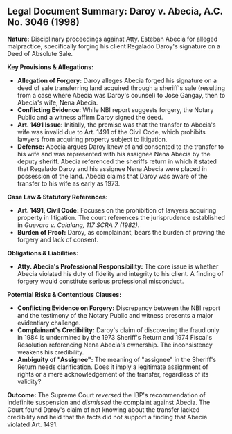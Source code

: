 ## Legal Document Summary: Daroy v. Abecia, A.C. No. 3046 (1998)

**Nature:** Disciplinary proceedings against Atty. Esteban Abecia for alleged malpractice, specifically forging his client Regalado Daroy's signature on a Deed of Absolute Sale.

**Key Provisions & Allegations:**

*   **Allegation of Forgery:** Daroy alleges Abecia forged his signature on a deed of sale transferring land acquired through a sheriff's sale (resulting from a case where Abecia was Daroy's counsel) to Jose Gangay, then to Abecia's wife, Nena Abecia.
*   **Conflicting Evidence:** While NBI report suggests forgery, the Notary Public and a witness affirm Daroy signed the deed.
*   **Art. 1491 Issue:** Initially, the premise was that the transfer to Abecia's wife was invalid due to Art. 1491 of the Civil Code, which prohibits lawyers from acquiring property subject to litigation.
*   **Defense:** Abecia argues Daroy knew of and consented to the transfer to his wife and was represented with his assignee Nena Abecia by the deputy sheriff. Abecia referenced the sheriffs return in which it stated that Regalado Daroy and his assignee Nena Abecia were placed in possession of the land. Abecia claims that Daroy was aware of the transfer to his wife as early as 1973.

**Case Law & Statutory References:**

*   **Art. 1491, Civil Code:** Focuses on the prohibition of lawyers acquiring property in litigation. The court references the jurisprudence established in *Guevara v. Calalang, 117 SCRA 7 (1982)*.
*   **Burden of Proof:**  Daroy, as complainant, bears the burden of proving the forgery and lack of consent.

**Obligations & Liabilities:**

*   **Atty. Abecia's Professional Responsibility:** The core issue is whether Abecia violated his duty of fidelity and integrity to his client. A finding of forgery would constitute serious professional misconduct.

**Potential Risks & Contentious Clauses:**

*   **Conflicting Evidence on Forgery:** Discrepancy between the NBI report and the testimony of the Notary Public and witness presents a major evidentiary challenge.
*   **Complainant's Credibility:** Daroy's claim of discovering the fraud only in 1984 is undermined by the 1973 Sheriff's Return and 1974 Fiscal's Resolution referencing Nena Abecia's ownership. The inconsistency weakens his credibility.
*   **Ambiguity of "Assignee":** The meaning of "assignee" in the Sheriff's Return needs clarification. Does it imply a legitimate assignment of rights or a mere acknowledgement of the transfer, regardless of its validity?

**Outcome:** The Supreme Court *reversed* the IBP's recommendation of indefinite suspension and *dismissed* the complaint against Abecia. The Court found Daroy's claim of not knowing about the transfer lacked credibility and held that the facts did not support a finding that Abecia violated Art. 1491.
